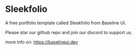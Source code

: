 # Sleekfolio 

A free portfolio template called Sleekfolio from Baseline UI. 

Please star our github repo and join our discord to support us.

more info on: https://baselineui.dev
